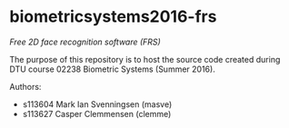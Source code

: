 # biometricsystems2016-frs
*Free 2D face recognition software (FRS)*

The purpose of this repository is to host the source code created during DTU course 02238 Biometric Systems (Summer 2016).

Authors:
* s113604 Mark Ian Svenningsen (masve)
* s113627 Casper Clemmensen (clemme)
